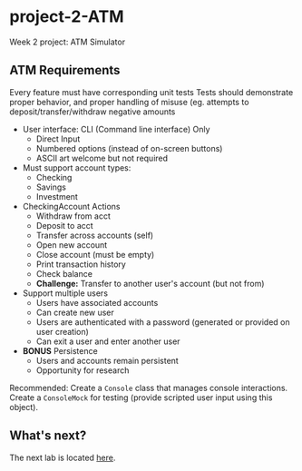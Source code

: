 # project-2-ATM
Week 2 project: ATM Simulator

## ATM Requirements

Every feature must have corresponding unit tests
Tests should demonstrate proper behavior, and proper handling of misuse (eg. attempts to deposit/transfer/withdraw negative amounts

- User interface: CLI (Command line interface) Only
  - Direct Input
  - Numbered options (instead of on-screen buttons)
  - ASCII art welcome but not required
- Must support account types:
  - Checking
  - Savings
  - Investment
- CheckingAccount Actions
  - Withdraw from acct
  - Deposit to acct
  - Transfer across accounts (self)
  - Open new account
  - Close account (must be empty)
  - Print transaction history
  - Check balance
  - **Challenge:** Transfer to another user's account (but not from)
- Support multiple users
  - Users have associated accounts
  - Can create new user
  - Users are authenticated with a password (generated or provided on user creation)
  - Can exit a user and enter another user
- **BONUS** Persistence
  - Users and accounts remain persistent
  - Opportunity for research


Recommended:
Create a `Console` class that manages console interactions.
Create a `ConsoleMock` for testing (provide scripted user input using this object).

## What's next?
The next lab is located [here](https://github.com/Zipcoder/ZCW-MesoLabs-OOP-BankAccountManager).

